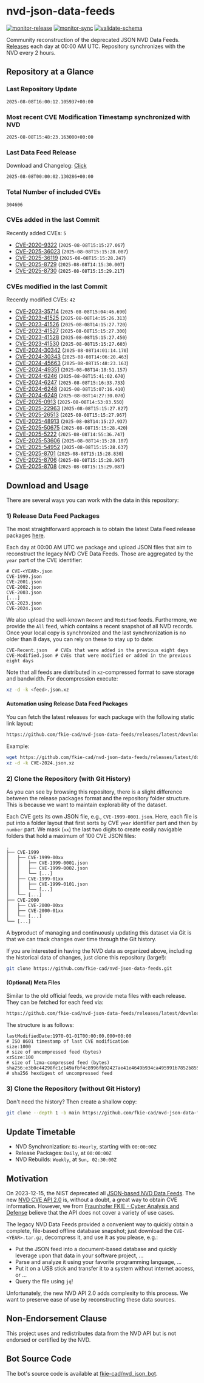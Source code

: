 # nvd-json-data-feeds

[![monitor-release](https://github.com/fkie-cad/nvd-json-data-feeds/actions/workflows/monitor_release.yml/badge.svg)](https://github.com/fkie-cad/nvd-json-data-feeds/actions/workflows/monitor_release.yml)
[![monitor-sync](https://github.com/fkie-cad/nvd-json-data-feeds/actions/workflows/monitor_sync.yml/badge.svg)](https://github.com/fkie-cad/nvd-json-data-feeds/actions/workflows/monitor_sync.yml)
[![validate-schema](https://github.com/fkie-cad/nvd-json-data-feeds/actions/workflows/validate_schema.yml/badge.svg)](https://github.com/fkie-cad/nvd-json-data-feeds/actions/workflows/validate_schema.yml)

Community reconstruction of the deprecated JSON NVD Data Feeds.
[Releases](https://github.com/fkie-cad/nvd-json-data-feeds/releases/latest) each day at 00:00 AM UTC.
Repository synchronizes with the NVD every 2 hours.

## Repository at a Glance

### Last Repository Update

```plain
2025-08-08T16:00:12.105937+00:00
```

### Most recent CVE Modification Timestamp synchronized with NVD

```plain
2025-08-08T15:48:23.163000+00:00
```

### Last Data Feed Release

Download and Changelog: [Click](https://github.com/fkie-cad/nvd-json-data-feeds/releases/latest)

```plain
2025-08-08T00:00:02.130286+00:00
```

### Total Number of included CVEs

```plain
304606
```

### CVEs added in the last Commit

Recently added CVEs: `5`

- [CVE-2020-9322](CVE-2020/CVE-2020-93xx/CVE-2020-9322.json) (`2025-08-08T15:15:27.067`)
- [CVE-2025-36023](CVE-2025/CVE-2025-360xx/CVE-2025-36023.json) (`2025-08-08T15:15:28.087`)
- [CVE-2025-36119](CVE-2025/CVE-2025-361xx/CVE-2025-36119.json) (`2025-08-08T15:15:28.247`)
- [CVE-2025-8729](CVE-2025/CVE-2025-87xx/CVE-2025-8729.json) (`2025-08-08T14:15:30.007`)
- [CVE-2025-8730](CVE-2025/CVE-2025-87xx/CVE-2025-8730.json) (`2025-08-08T15:15:29.217`)


### CVEs modified in the last Commit

Recently modified CVEs: `42`

- [CVE-2023-35714](CVE-2023/CVE-2023-357xx/CVE-2023-35714.json) (`2025-08-08T15:04:46.690`)
- [CVE-2023-41525](CVE-2023/CVE-2023-415xx/CVE-2023-41525.json) (`2025-08-08T14:15:26.313`)
- [CVE-2023-41526](CVE-2023/CVE-2023-415xx/CVE-2023-41526.json) (`2025-08-08T14:15:27.720`)
- [CVE-2023-41527](CVE-2023/CVE-2023-415xx/CVE-2023-41527.json) (`2025-08-08T15:15:27.300`)
- [CVE-2023-41528](CVE-2023/CVE-2023-415xx/CVE-2023-41528.json) (`2025-08-08T15:15:27.450`)
- [CVE-2023-41530](CVE-2023/CVE-2023-415xx/CVE-2023-41530.json) (`2025-08-08T15:15:27.603`)
- [CVE-2024-30342](CVE-2024/CVE-2024-303xx/CVE-2024-30342.json) (`2025-08-08T14:01:14.170`)
- [CVE-2024-30343](CVE-2024/CVE-2024-303xx/CVE-2024-30343.json) (`2025-08-08T14:06:20.463`)
- [CVE-2024-45663](CVE-2024/CVE-2024-456xx/CVE-2024-45663.json) (`2025-08-08T15:48:23.163`)
- [CVE-2024-49351](CVE-2024/CVE-2024-493xx/CVE-2024-49351.json) (`2025-08-08T14:18:51.157`)
- [CVE-2024-6246](CVE-2024/CVE-2024-62xx/CVE-2024-6246.json) (`2025-08-08T15:41:02.670`)
- [CVE-2024-6247](CVE-2024/CVE-2024-62xx/CVE-2024-6247.json) (`2025-08-08T15:16:33.733`)
- [CVE-2024-6248](CVE-2024/CVE-2024-62xx/CVE-2024-6248.json) (`2025-08-08T15:07:16.410`)
- [CVE-2024-6249](CVE-2024/CVE-2024-62xx/CVE-2024-6249.json) (`2025-08-08T14:27:30.070`)
- [CVE-2025-0913](CVE-2025/CVE-2025-09xx/CVE-2025-0913.json) (`2025-08-08T14:53:03.550`)
- [CVE-2025-22963](CVE-2025/CVE-2025-229xx/CVE-2025-22963.json) (`2025-08-08T15:15:27.827`)
- [CVE-2025-26513](CVE-2025/CVE-2025-265xx/CVE-2025-26513.json) (`2025-08-08T15:15:27.967`)
- [CVE-2025-48913](CVE-2025/CVE-2025-489xx/CVE-2025-48913.json) (`2025-08-08T14:15:27.937`)
- [CVE-2025-50675](CVE-2025/CVE-2025-506xx/CVE-2025-50675.json) (`2025-08-08T15:15:28.420`)
- [CVE-2025-5222](CVE-2025/CVE-2025-52xx/CVE-2025-5222.json) (`2025-08-08T14:55:36.747`)
- [CVE-2025-53606](CVE-2025/CVE-2025-536xx/CVE-2025-53606.json) (`2025-08-08T14:15:28.107`)
- [CVE-2025-54952](CVE-2025/CVE-2025-549xx/CVE-2025-54952.json) (`2025-08-08T15:15:28.637`)
- [CVE-2025-8701](CVE-2025/CVE-2025-87xx/CVE-2025-8701.json) (`2025-08-08T15:15:28.830`)
- [CVE-2025-8706](CVE-2025/CVE-2025-87xx/CVE-2025-8706.json) (`2025-08-08T15:15:28.967`)
- [CVE-2025-8708](CVE-2025/CVE-2025-87xx/CVE-2025-8708.json) (`2025-08-08T15:15:29.087`)


## Download and Usage

There are several ways you can work with the data in this repository:

### 1) Release Data Feed Packages

The most straightforward approach is to obtain the latest Data Feed release packages [here](https://github.com/fkie-cad/nvd-json-data-feeds/releases/latest).

Each day at 00:00 AM UTC we package and upload JSON files that aim to reconstruct the legacy NVD CVE Data Feeds.
Those are aggregated by the `year` part of the CVE identifier:

```
# CVE-<YEAR>.json
CVE-1999.json
CVE-2001.json
CVE-2002.json
CVE-2003.json
[...]
CVE-2023.json
CVE-2024.json
```

We also upload the well-known `Recent` and `Modified` feeds.
Furthermore, we provide the `All` feed, which contains a recent snapshot of all NVD records.
Once your local copy is synchronized and the last synchronization is no older than 8 days, you can rely on these to stay up to date:

```plain
CVE-Recent.json   # CVEs that were added in the previous eight days
CVE-Modified.json # CVEs that were modified or added in the previous eight days
```

Note that all feeds are distributed in `xz`-compressed format to save storage and bandwidth.
For decompression execute:

```sh
xz -d -k <feed>.json.xz
```

#### Automation using Release Data Feed Packages

You can fetch the latest releases for each package with the following static link layout:

```sh
https://github.com/fkie-cad/nvd-json-data-feeds/releases/latest/download/CVE-<YEAR>.json.xz
```

Example:

```sh
wget https://github.com/fkie-cad/nvd-json-data-feeds/releases/latest/download/CVE-2024.json.xz
xz -d -k CVE-2024.json.xz
```

### 2) Clone the Repository (with Git History)

As you can see by browsing this repository, there is a slight difference between the release packages format and the repository folder structure.
This is because we want to maintain explorability of the dataset.

Each CVE gets its own JSON file, e.g., `CVE-1999-0001.json`.
Here, each file is put into a folder layout that first sorts by CVE `year` identifier part and then by `number` part.
We mask (`xx`) the last two digits to create easily navigable folders that hold a maximum of 100 CVE JSON files:

```plain
.
├── CVE-1999
│   ├── CVE-1999-00xx
│   │   ├── CVE-1999-0001.json
│   │   ├── CVE-1999-0002.json
│   │   └── [...]
│   ├── CVE-1999-01xx
│   │   ├── CVE-1999-0101.json
│   │   └── [...]
│   └── [...]
├── CVE-2000
│   ├── CVE-2000-00xx
│   ├── CVE-2000-01xx
│   └── [...]
└── [...]
```

A byproduct of managing and continuously updating this dataset via Git is that we can track changes over time through the Git history.

If you are interested in having the NVD data as organized above, including the historical data of changes, just clone this repository (large!):

```sh
git clone https://github.com/fkie-cad/nvd-json-data-feeds.git
```

#### (Optional) Meta Files

Similar to the old official feeds, we provide meta files with each release. They can be fetched for each feed via:

```sh
https://github.com/fkie-cad/nvd-json-data-feeds/releases/latest/download/CVE-<YEAR>.meta
```

The structure is as follows:

```plain
lastModifiedDate:1970-01-01T00:00:00.000+00:00                          # ISO 8601 timestamp of last CVE modification
size:1000                                                               # size of uncompressed feed (bytes)
xzSize:100                                                              # size of lzma-compressed feed (bytes)
sha256:e3b0c44298fc1c149afbf4c8996fb92427ae41e4649b934ca495991b7852b855 # sha256 hexdigest of uncompressed feed
```

### 3) Clone the Repository (without Git History)

Don't need the history? Then create a shallow copy:

```sh
git clone --depth 1 -b main https://github.com/fkie-cad/nvd-json-data-feeds.git
```


## Update Timetable

* NVD Synchronization: `Bi-Hourly`, starting with `00:00:00Z`
* Release Packages: `Daily`, at `00:00:00Z`
* NVD Rebuilds: `Weekly`, at `Sun, 02:30:00Z`


## Motivation

On 2023-12-15, the NIST deprecated all [JSON-based NVD Data Feeds](https://nvd.nist.gov/vuln/data-feeds#divRetirementBanner-1).
The new [NVD CVE API 2.0](https://nvd.nist.gov/developers/vulnerabilities) is, without a doubt, a great way to obtain CVE information.
However, we from [Fraunhofer FKIE - Cyber Analysis and Defense](https://www.fkie.fraunhofer.de/en/departments/cad.html) believe that the API does not cover a variety of use cases.

The legacy NVD Data Feeds provided a convenient way to quickly obtain a complete, file-based offline database snapshot; just download the `CVE-<YEAR>.tar.gz`, decompress it, and use it as you please, e.g.:

- Put the JSON feed into a document-based database and quickly leverage upon that data in your software project, ...
- Parse and analyze it using your favorite programming language, ...
- Put it on a USB stick and transfer it to a system without internet access, or ...
- Query the file using `jq`!

Unfortunately, the new NVD API 2.0 adds complexity to this process.
We want to preserve ease of use by reconstructing these data sources.

## Non-Endorsement Clause

This project uses and redistributes data from the NVD API but is not endorsed or certified by the NVD.

## Bot Source Code

The bot's source code is available at [fkie-cad/nvd\_json\_bot](https://github.com/fkie-cad/nvd_json_bot).